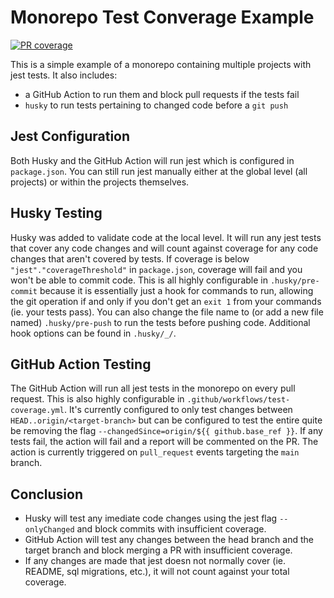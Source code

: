 # Monorepo Test Converage Example
[![PR coverage](https://github.com/andymitch/testify/actions/workflows/pr-coverage.yml/badge.svg)](https://github.com/andymitch/testify/actions/workflows/pr-coverage.yml)

This is a simple example of a monorepo containing multiple projects with jest tests. It also includes:
- a GitHub Action to run them and block pull requests if the tests fail
- `husky` to run tests pertaining to changed code before a `git push`

## Jest Configuration

Both Husky and the GitHub Action will run jest which is configured in `package.json`. You can still run jest manually either at the global level (all projects) or within the projects themselves.

## Husky Testing

Husky was added to validate code at the local level. It will run any jest tests that cover any code changes and will count against coverage for any code changes that aren't covered by tests. If coverage is below `"jest"."coverageThreshold"` in `package.json`, coverage will fail and you won't be able to commit code. This is all highly configurable in `.husky/pre-commit` because it is essentially just a hook for commands to run, allowing the git operation if and only if you don't get an `exit 1` from your commands (ie. your tests pass). You can also change the file name to (or add a new file named) `.husky/pre-push` to run the tests before pushing code. Additional hook options can be found in `.husky/_/`.

## GitHub Action Testing

The GitHub Action will run all jest tests in the monorepo on every pull request. This is also highly configurable in `.github/workflows/test-coverage.yml`. It's currently configured to only test changes between `HEAD..origin/<target-branch>` but can be configured to test the entire quite be removing the flag `--changedSince=origin/${{ github.base_ref }}`. If any tests fail, the action will fail and a report will be commented on the PR. The action is currently triggered on `pull_request` events targeting the `main` branch.

## Conclusion

- Husky will test any imediate code changes using the jest flag `--onlyChanged` and block commits with insufficient coverage.
- GitHub Action will test any changes between the head branch and the target branch and block merging a PR with insufficient coverage.
- If any changes are made that jest doesn not normally cover (ie. README, sql migrations, etc.), it will not count against your total coverage.
